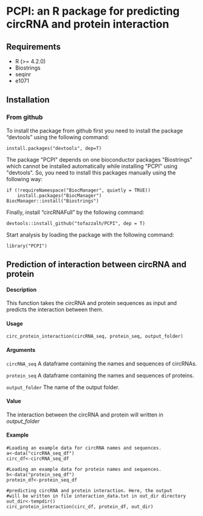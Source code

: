 
# PCPI: an R package for predicting circRNA and protein interaction

## Requirements
* R (>= 4.2.0)
* Biostrings
* seqinr
* e1071

## Installation
### From github
To install the package from github first you need to install the package “devtools” using the following command:

    install.packages("devtools", dep=T)

The package "PCPI" depends on one bioconductor packages "Biostrings" which cannot be installed automatically while installing "PCPI" using "devtools". So, you need to install this packages manually using the following way:

    if (!requireNamespace("BiocManager", quietly = TRUE))
        install.packages("BiocManager")
    BiocManager::install("Biostrings")

Finally, install “circRNAFull” by the following command:

    devtools::install_github("tofazzalh/PCPI", dep = T)

Start analysis by loading the package with the following command:

    library("PCPI")

## Prediction of interaction between circRNA and protein

#### Description
This function takes the circRNA and protein sequences as input and predicts the interaction between them.

#### Usage
    
    circ_protein_interaction(circRNA_seq, protein_seq, output_folder)
    
#### Arguments

`circRNA_seq` A dataframe containing the names and sequences of circRNAs.

`protein_seq` A dataframe containing the names and sequences of proteins.

`output_folder` The name of the output folder.

#### Value
The interaction between the circRNA and protein will written in *output_folder*

#### Example
    
    #Loading an example data for circRNA names and sequences.
    a<-data("circRNA_seq_df")
    circ_df<-circRNA_seq_df

    #Loading an example data for protein names and sequences.
    b<-data("protein_seq_df")
    protein_df<-protein_seq_df

    #predicting circRNA and protein interaction. Here, the output 
    #will be written in file interaction_data.txt in out_dir directory
    out_dir<-tempdir()
    circ_protein_interaction(circ_df, protein_df, out_dir)
